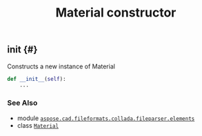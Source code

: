 ﻿---
title: Material constructor
second_title: Aspose.CAD for Python via .NET API References
description: 
type: docs
weight: 10
url: /aspose.cad.fileformats.collada.fileparser.elements/material/__init__/
is_root: false
---

## __init__ {#}

Constructs a new instance of Material



```python
def __init__(self):
    ...
```





### See Also
* module [`aspose.cad.fileformats.collada.fileparser.elements`](../../)
* class [`Material`](/cad/python-net/aspose.cad.fileformats.collada.fileparser.elements/material)
